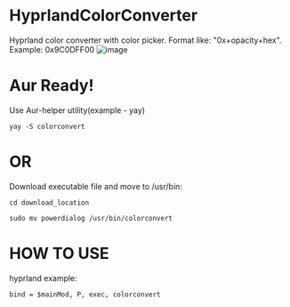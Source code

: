 # HyprlandColorConverter
Hyprland сolor сonverter with color picker. Format like: "0x+opacity+hex". Example: 0x9C0DFF00
![image](https://github.com/govnorice/HyprlandColorConverter/assets/97971828/a5b13219-fe48-4020-8752-eebaaed8f981)
# Aur Ready!
Use Aur-helper utility(example - yay)

```
yay -S colorconvert
```
# OR
Download executable file and move to /usr/bin:

```
cd download_location

sudo mv powerdialog /usr/bin/colorconvert
```

# HOW TO USE

hyprland example:

```
bind = $mainMod, P, exec, colorconvert

```

